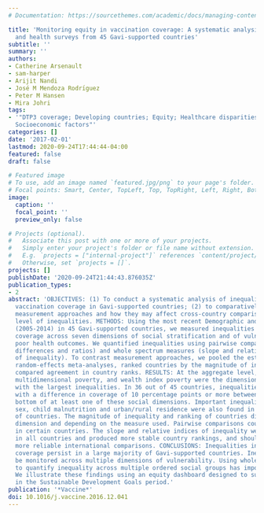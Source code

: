 ```yaml
---
# Documentation: https://sourcethemes.com/academic/docs/managing-content/

title: 'Monitoring equity in vaccination coverage: A systematic analysis of demographic
  and health surveys from 45 Gavi-supported countries'
subtitle: ''
summary: ''
authors:
- Catherine Arsenault
- sam-harper
- Arijit Nandi
- José M Mendoza Rodrı́guez
- Peter M Hansen
- Mira Johri
tags:
- '"DTP3 coverage; Developing countries; Equity; Healthcare disparities; MCV coverage;
  Socioeconomic factors"'
categories: []
date: '2017-02-01'
lastmod: 2020-09-24T17:44:44-04:00
featured: false
draft: false

# Featured image
# To use, add an image named `featured.jpg/png` to your page's folder.
# Focal points: Smart, Center, TopLeft, Top, TopRight, Left, Right, BottomLeft, Bottom, BottomRight.
image:
  caption: ''
  focal_point: ''
  preview_only: false

# Projects (optional).
#   Associate this post with one or more of your projects.
#   Simply enter your project's folder or file name without extension.
#   E.g. `projects = ["internal-project"]` references `content/project/deep-learning/index.md`.
#   Otherwise, set `projects = []`.
projects: []
publishDate: '2020-09-24T21:44:43.876035Z'
publication_types:
- 2
abstract: 'OBJECTIVES: (1) To conduct a systematic analysis of inequalities in childhood
  vaccination coverage in Gavi-supported countries; (2) to comparatively assess alternative
  measurement approaches and how they may affect cross-country comparisons of the
  level of inequalities. METHODS: Using the most recent Demographic and Health Surveys
  (2005-2014) in 45 Gavi-supported countries, we measured inequalities in vaccination
  coverage across seven dimensions of social stratification and of vulnerability to
  poor health outcomes. We quantified inequalities using pairwise comparisons (risk
  differences and ratios) and whole spectrum measures (slope and relative indices
  of inequality). To contrast measurement approaches, we pooled the estimates using
  random-effects meta-analyses, ranked countries by the magnitude of inequality and
  compared agreement in country ranks. RESULTS: At the aggregate level, maternal education,
  multidimensional poverty, and wealth index poverty were the dimensions associated
  with the largest inequalities. In 36 out of 45 countries, inequalities were substantial,
  with a difference in coverage of 10 percentage points or more between the top and
  bottom of at least one of these social dimensions. Important inequalities by child
  sex, child malnutrition and urban/rural residence were also found in a smaller set
  of countries. The magnitude of inequality and ranking of countries differed across
  dimension and depending on the measure used. Pairwise comparisons could not be estimated
  in certain countries. The slope and relative indices of inequality were estimated
  in all countries and produced more stable country rankings, and should thus facilitate
  more reliable international comparisons. CONCLUSIONS: Inequalities in vaccination
  coverage persist in a large majority of Gavi-supported countries. Inequalities should
  be monitored across multiple dimensions of vulnerability. Using whole spectrum measures
  to quantify inequality across multiple ordered social groups has important advantages.
  We illustrate these findings using an equity dashboard designed to support decision-making
  in the Sustainable Development Goals period.'
publication: '*Vaccine*'
doi: 10.1016/j.vaccine.2016.12.041
---
```

